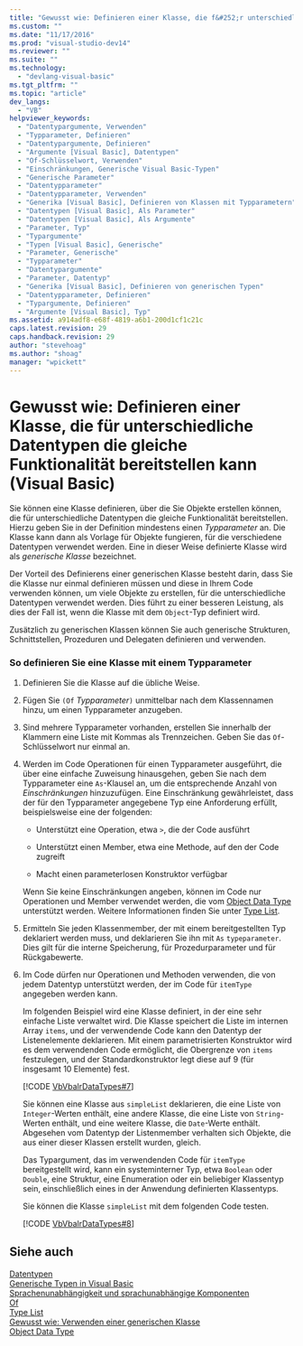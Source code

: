 ```yaml
---
title: "Gewusst wie: Definieren einer Klasse, die f&#252;r unterschiedliche Datentypen die gleiche Funktionalit&#228;t bereitstellen kann (Visual Basic) | Microsoft Docs"
ms.custom: ""
ms.date: "11/17/2016"
ms.prod: "visual-studio-dev14"
ms.reviewer: ""
ms.suite: ""
ms.technology: 
  - "devlang-visual-basic"
ms.tgt_pltfrm: ""
ms.topic: "article"
dev_langs: 
  - "VB"
helpviewer_keywords: 
  - "Datentypargumente, Verwenden"
  - "Typparameter, Definieren"
  - "Datentypargumente, Definieren"
  - "Argumente [Visual Basic], Datentypen"
  - "Of-Schlüsselwort, Verwenden"
  - "Einschränkungen, Generische Visual Basic-Typen"
  - "Generische Parameter"
  - "Datentypparameter"
  - "Datentypparameter, Verwenden"
  - "Generika [Visual Basic], Definieren von Klassen mit Typparametern"
  - "Datentypen [Visual Basic], Als Parameter"
  - "Datentypen [Visual Basic], Als Argumente"
  - "Parameter, Typ"
  - "Typargumente"
  - "Typen [Visual Basic], Generische"
  - "Parameter, Generische"
  - "Typparameter"
  - "Datentypargumente"
  - "Parameter, Datentyp"
  - "Generika [Visual Basic], Definieren von generischen Typen"
  - "Datentypparameter, Definieren"
  - "Typargumente, Definieren"
  - "Argumente [Visual Basic], Typ"
ms.assetid: a914adf8-e68f-4819-a6b1-200d1cf1c21c
caps.latest.revision: 29
caps.handback.revision: 29
author: "stevehoag"
ms.author: "shoag"
manager: "wpickett"
---
```

# Gewusst wie: Definieren einer Klasse, die f&#252;r unterschiedliche Datentypen die gleiche Funktionalit&#228;t bereitstellen kann (Visual Basic)
Sie können eine Klasse definieren, über die Sie Objekte erstellen können, die für unterschiedliche Datentypen die gleiche Funktionalität bereitstellen. Hierzu geben Sie in der Definition mindestens einen *Typparameter* an. Die Klasse kann dann als Vorlage für Objekte fungieren, für die verschiedene Datentypen verwendet werden. Eine in dieser Weise definierte Klasse wird als *generische Klasse* bezeichnet.  
  
 Der Vorteil des Definierens einer generischen Klasse besteht darin, dass Sie die Klasse nur einmal definieren müssen und diese in Ihrem Code verwenden können, um viele Objekte zu erstellen, für die unterschiedliche Datentypen verwendet werden. Dies führt zu einer besseren Leistung, als dies der Fall ist, wenn die Klasse mit dem `Object`\-Typ definiert wird.  
  
 Zusätzlich zu generischen Klassen können Sie auch generische Strukturen, Schnittstellen, Prozeduren und Delegaten definieren und verwenden.  
  
### So definieren Sie eine Klasse mit einem Typparameter  
  
1.  Definieren Sie die Klasse auf die übliche Weise.  
  
2.  Fügen Sie `(Of` *Typparameter*`)` unmittelbar nach dem Klassennamen hinzu, um einen Typparameter anzugeben.  
  
3.  Sind mehrere Typparameter vorhanden, erstellen Sie innerhalb der Klammern eine Liste mit Kommas als Trennzeichen. Geben Sie das `Of`\-Schlüsselwort nur einmal an.  
  
4.  Werden im Code Operationen für einen Typparameter ausgeführt, die über eine einfache Zuweisung hinausgehen, geben Sie nach dem Typparameter eine `As`\-Klausel an, um die entsprechende Anzahl von *Einschränkungen* hinzuzufügen. Eine Einschränkung gewährleistet, dass der für den Typparameter angegebene Typ eine Anforderung erfüllt, beispielsweise eine der folgenden:  
  
    -   Unterstützt eine Operation, etwa `>`, die der Code ausführt  
  
    -   Unterstützt einen Member, etwa eine Methode, auf den der Code zugreift  
  
    -   Macht einen parameterlosen Konstruktor verfügbar  
  
     Wenn Sie keine Einschränkungen angeben, können im Code nur Operationen und Member verwendet werden, die vom [Object Data Type](../../../../visual-basic/language-reference/data-types/object-data-type.md) unterstützt werden. Weitere Informationen finden Sie unter [Type List](../../../../visual-basic/language-reference/statements/type-list.md).  
  
5.  Ermitteln Sie jeden Klassenmember, der mit einem bereitgestellten Typ deklariert werden muss, und deklarieren Sie ihn mit `As` `typeparameter`. Dies gilt für die interne Speicherung, für Prozedurparameter und für Rückgabewerte.  
  
6.  Im Code dürfen nur Operationen und Methoden verwenden, die von jedem Datentyp unterstützt werden, der im Code für `itemType` angegeben werden kann.  
  
     Im folgenden Beispiel wird eine Klasse definiert, in der eine sehr einfache Liste verwaltet wird. Die Klasse speichert die Liste im internen Array `items`, und der verwendende Code kann den Datentyp der Listenelemente deklarieren. Mit einem parametrisierten Konstruktor wird es dem verwendenden Code ermöglicht, die Obergrenze von `items` festzulegen, und der Standardkonstruktor legt diese auf 9 \(für insgesamt 10 Elemente\) fest.  
  
     [!CODE [VbVbalrDataTypes#7](../CodeSnippet/VS_Snippets_VBCSharp/VbVbalrDataTypes#7)]  
  
     Sie können eine Klasse aus `simpleList` deklarieren, die eine Liste von `Integer`\-Werten enthält, eine andere Klasse, die eine Liste von `String`\-Werten enthält, und eine weitere Klasse, die `Date`\-Werte enthält. Abgesehen vom Datentyp der Listenmember verhalten sich Objekte, die aus einer dieser Klassen erstellt wurden, gleich.  
  
     Das Typargument, das im verwendenden Code für `itemType` bereitgestellt wird, kann ein systeminterner Typ, etwa `Boolean` oder `Double`, eine Struktur, eine Enumeration oder ein beliebiger Klassentyp sein, einschließlich eines in der Anwendung definierten Klassentyps.  
  
     Sie können die Klasse `simpleList` mit dem folgenden Code testen.  
  
     [!CODE [VbVbalrDataTypes#8](../CodeSnippet/VS_Snippets_VBCSharp/VbVbalrDataTypes#8)]  
  
## Siehe auch  
 [Datentypen](../../../../visual-basic/programming-guide/language-features/data-types/index.md)   
 [Generische Typen in Visual Basic](../../../../visual-basic/programming-guide/language-features/data-types/generic-types.md)   
 [Sprachenunabhängigkeit und sprachunabhängige Komponenten](../Topic/Language%20Independence%20and%20Language-Independent%20Components.md)   
 [Of](../../../../visual-basic/language-reference/statements/of-clause.md)   
 [Type List](../../../../visual-basic/language-reference/statements/type-list.md)   
 [Gewusst wie: Verwenden einer generischen Klasse](../../../../visual-basic/programming-guide/language-features/data-types/how-to-use-a-generic-class.md)   
 [Object Data Type](../../../../visual-basic/language-reference/data-types/object-data-type.md)
